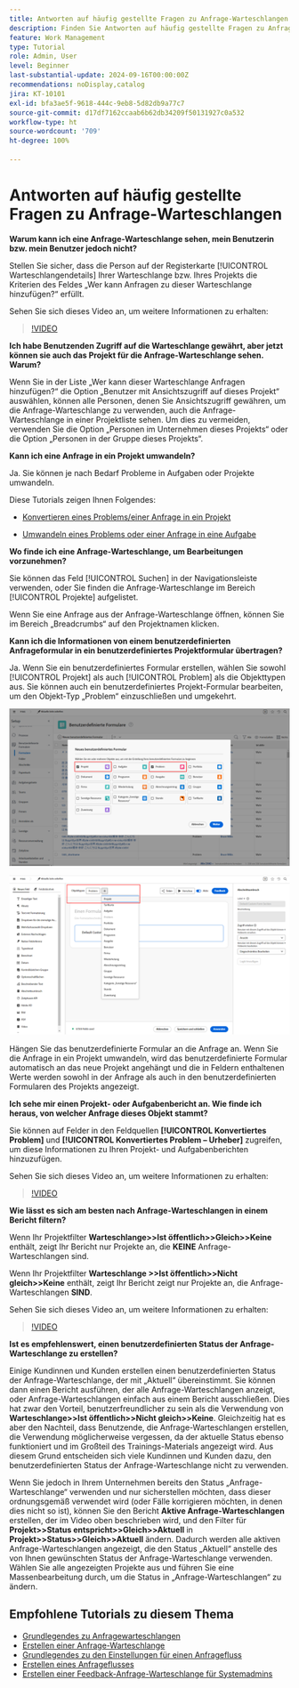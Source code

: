 ```yaml
---
title: Antworten auf häufig gestellte Fragen zu Anfrage-Warteschlangen
description: Finden Sie Antworten auf häufig gestellte Fragen zu Anfrage-Warteschlangen in [!DNL  Workfront].
feature: Work Management
type: Tutorial
role: Admin, User
level: Beginner
last-substantial-update: 2024-09-16T00:00:00Z
recommendations: noDisplay,catalog
jira: KT-10101
exl-id: bfa3ae5f-9618-444c-9eb8-5d82db9a77c7
source-git-commit: d17df7162ccaab6b62db34209f50131927c0a532
workflow-type: ht
source-wordcount: '709'
ht-degree: 100%

---
```


# Antworten auf häufig gestellte Fragen zu Anfrage-Warteschlangen

**Warum kann ich eine Anfrage-Warteschlange sehen, mein Benutzerin bzw. mein Benutzer jedoch nicht?**

Stellen Sie sicher, dass die Person auf der Registerkarte [!UICONTROL Warteschlangendetails] Ihrer Warteschlange bzw. Ihres Projekts die Kriterien des Feldes „Wer kann Anfragen zu dieser Warteschlange hinzufügen?“ erfüllt.

Sehen Sie sich dieses Video an, um weitere Informationen zu erhalten:

>[!VIDEO](https://video.tv.adobe.com/v/3434165/?quality=12&learn=on&enablevpops&captions=ger)

**Ich habe Benutzenden Zugriff auf die Warteschlange gewährt, aber jetzt können sie auch das Projekt für die Anfrage-Warteschlange sehen. Warum?**

Wenn Sie in der Liste „Wer kann dieser Warteschlange Anfragen hinzufügen?“ die Option „Benutzer mit Ansichtszugriff auf dieses Projekt“ auswählen, können alle Personen, denen Sie Ansichtszugriff gewähren, um die Anfrage-Warteschlange zu verwenden, auch die Anfrage-Warteschlange in einer Projektliste sehen. Um dies zu vermeiden, verwenden Sie die Option „Personen im Unternehmen dieses Projekts“ oder die Option „Personen in der Gruppe dieses Projekts“.

**Kann ich eine Anfrage in ein Projekt umwandeln?**

Ja. Sie können je nach Bedarf Probleme in Aufgaben oder Projekte umwandeln.

Diese Tutorials zeigen Ihnen Folgendes:

* [Konvertieren eines Problems/einer Anfrage in ein Projekt](/help/manage-work/issues-requests/create-a-project-from-a-request.md)

* [Umwandeln eines Problems oder einer Anfrage in eine Aufgabe](/help/manage-work/issues-requests/convert-issues-to-other-work-items.md)

**Wo finde ich eine Anfrage-Warteschlange, um Bearbeitungen vorzunehmen?**

Sie können das Feld [!UICONTROL Suchen] in der Navigationsleiste verwenden, oder Sie finden die Anfrage-Warteschlange im Bereich [!UICONTROL Projekte] aufgelistet.

Wenn Sie eine Anfrage aus der Anfrage-Warteschlange öffnen, können Sie im Bereich „Breadcrumbs“ auf den Projektnamen klicken.

**Kann ich die Informationen von einem benutzerdefinierten Anfrageformular in ein benutzerdefiniertes Projektformular übertragen?**

Ja. Wenn Sie ein benutzerdefiniertes Formular erstellen, wählen Sie sowohl [!UICONTROL Projekt] als auch [!UICONTROL Problem] als die Objekttypen aus. Sie können auch ein benutzerdefiniertes Projekt-Formular bearbeiten, um den Objekt-Typ „Problem“ einzuschließen und umgekehrt.

![Bild, das zeigt, wie 2 Objekttypen beim Erstellen eines benutzerdefinierten Formulars ausgewählt werden](assets/faq-image-1.png)

![Bild, das zeigt, wie 2 Objekttypen beim Bearbeiten eines benutzerdefinierten Formulars ausgewählt werden](assets/faq-image-2.png)

Hängen Sie das benutzerdefinierte Formular an die Anfrage an. Wenn Sie die Anfrage in ein Projekt umwandeln, wird das benutzerdefinierte Formular automatisch an das neue Projekt angehängt und die in Feldern enthaltenen Werte werden sowohl in der Anfrage als auch in den benutzerdefinierten Formularen des Projekts angezeigt.

**Ich sehe mir einen Projekt- oder Aufgabenbericht an. Wie finde ich heraus, von welcher Anfrage dieses Objekt stammt?**

Sie können auf Felder in den Feldquellen **[!UICONTROL Konvertiertes Problem]** und **[!UICONTROL Konvertiertes Problem – Urheber]** zugreifen, um diese Informationen zu Ihren Projekt- und Aufgabenberichten hinzuzufügen.

Sehen Sie sich dieses Video an, um weitere Informationen zu erhalten:

>[!VIDEO](https://video.tv.adobe.com/v/3434185/?quality=12&learn=on&enablevpops&captions=ger)


**Wie lässt es sich am besten nach Anfrage-Warteschlangen in einem Bericht filtern?**

Wenn Ihr Projektfilter **Warteschlange>>Ist öffentlich>>Gleich>>Keine** enthält, zeigt Ihr Bericht nur Projekte an, die **KEINE** Anfrage-Warteschlangen sind.

Wenn Ihr Projektfilter **Warteschlange >>Ist öffentlich>>Nicht gleich>>Keine** enthält, zeigt Ihr Bericht zeigt nur Projekte an, die Anfrage-Warteschlangen **SIND**.

Sehen Sie sich dieses Video an, um weitere Informationen zu erhalten:

>[!VIDEO](https://video.tv.adobe.com/v/3434339/?quality=12&learn=on&enablevpops&captions=ger)

**Ist es empfehlenswert, einen benutzerdefinierten Status der Anfrage-Warteschlange zu erstellen?**

Einige Kundinnen und Kunden erstellen einen benutzerdefinierten Status der Anfrage-Warteschlange, der mit „Aktuell“ übereinstimmt. Sie können dann einen Bericht ausführen, der alle Anfrage-Warteschlangen anzeigt, oder Anfrage-Warteschlangen einfach aus einem Bericht ausschließen. Dies hat zwar den Vorteil, benutzerfreundlicher zu sein als die Verwendung von **Warteschlange>>Ist öffentlich>>Nicht gleich>>Keine**. Gleichzeitig hat es aber den Nachteil, dass Benutzende, die Anfrage-Warteschlangen erstellen, die Verwendung möglicherweise vergessen, da der aktuelle Status ebenso funktioniert und im Großteil des Trainings-Materials angezeigt wird. Aus diesem Grund entscheiden sich viele Kundinnen und Kunden dazu, den benutzerdefinierten Status der Anfrage-Warteschlange nicht zu verwenden.

Wenn Sie jedoch in Ihrem Unternehmen bereits den Status „Anfrage-Warteschlange“ verwenden und nur sicherstellen möchten, dass dieser ordnungsgemäß verwendet wird (oder Fälle korrigieren möchten, in denen dies nicht so ist), können Sie den Bericht **Aktive Anfrage-Warteschlangen** erstellen, der im Video oben beschrieben wird, und den Filter für **Projekt>>Status entspricht>>Gleich>>Aktuell** in **Projekt>>Status>>Gleich>>Aktuell** ändern. Dadurch werden alle aktiven Anfrage-Warteschlangen angezeigt, die den Status „Aktuell“ anstelle des von Ihnen gewünschten Status der Anfrage-Warteschlange verwenden. Wählen Sie alle angezeigten Projekte aus und führen Sie eine Massenbearbeitung durch, um die Status in „Anfrage-Warteschlangen“ zu ändern.

## Empfohlene Tutorials zu diesem Thema

* [Grundlegendes zu Anfragewarteschlangen](/help/manage-work/request-queues/understand-request-queues.md)
* [Erstellen einer Anfrage-Warteschlange](/help/manage-work/request-queues/create-a-request-queue.md)
* [Grundlegendes zu den Einstellungen für einen Anfragefluss](/help/manage-work/request-queues/understand-settings-for-a-flow-request.md)
* [Erstellen eines Anfrageflusses](/help/manage-work/request-queues/create-a-request-flow.md)
* [Erstellen einer Feedback-Anfrage-Warteschlange für Systemadmins](/help/manage-work/request-queues/create-a-system-admin-feedback-request-queue.md)
